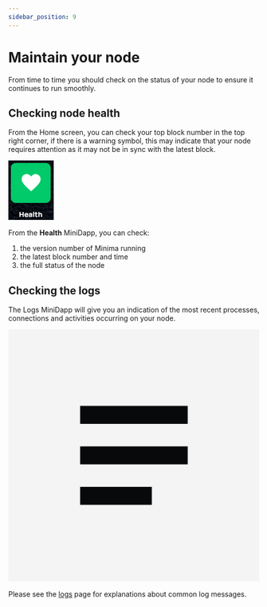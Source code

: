 ```yaml
---
sidebar_position: 9
---
```


# Maintain your node

From time to time you should check on the status of your node to ensure it continues to run smoothly.

## Checking node health

From the Home screen, you can check your top block number in the top right corner, if there is a warning symbol, this may indicate that your node requires attention as it may not be in sync with the latest block. 

![dappmenu](/img/app/HealthIcon.png#width10)

From the **Health** MiniDapp, you can check:

1. the version number of Minima running
2. the latest block number and time
3. the full status of the node

## Checking the logs 

The Logs MiniDapp will give you an indication of the most recent processes, connections and activities occurring on your node.  

![dappmenu](/img/app/logsicon.png#width10)

Please see the [logs](/docs/runanode/logs) page for explanations about common log messages.